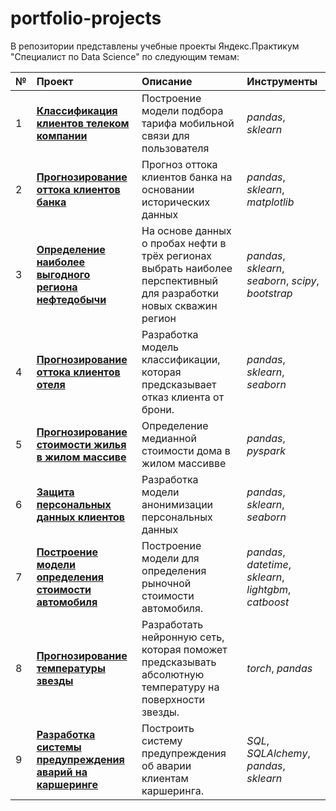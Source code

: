 # portfolio-projects

В репозитории представлены учебные проекты Яндекс.Практикум "Специалист по Data Science" по следующим темам:


| № | **Проект** | **Описание** | **Инструменты** |  
|:--|:-----------|:-------------|:----------------|  
| 1 | [**Классификация клиентов телеком компании**](https://github.com/nesterova-alina/portfolio_projects/tree/main/tariff_recommendation) | Построение модели подбора тарифа мобильной связи для пользователя |*pandas*, *sklearn* |
| 2 | [**Прогнозирование оттока клиентов банка**](https://github.com/nesterova-alina/portfolio_projects/tree/main/bank_clients_churn) | Прогноз оттока клиентов банка на основании исторических данных | *pandas*, *sklearn*, *matplotlib* |
| 3 | [**Определение наиболее выгодного региона нефтедобычи**](https://github.com/nesterova-alina/portfolio_projects/tree/main/oil_prodiction_region_search) | На основе данных о пробах нефти в трёх регионах выбрать наиболее перспективный для разработки новых скважин регион | *pandas*, *sklearn*, *seaborn*, *scipy*, *bootstrap* |
| 4 | [**Прогнозирование оттока клиентов отеля**](https://github.com/nesterova-alina/portfolio_projects/tree/main/hotel_clients_churn) | Разработка модель классификации, которая предсказывает отказ клиента от брони.  | *pandas*, *sklearn*, *seaborn*|
| 5 | [**Прогнозирование стоимости жилья в жилом массиве**](https://github.com/nesterova-alina/portfolio_projects/tree/main/house_price_prediction) | Определение медианной стоимости дома в жилом массивве | *pandas*, *pyspark* |
| 6 | [**Защита персональных данных клиентов**](https://github.com/nesterova-alina/portfolio_projects/tree/main/personal_data_protection) | Разработка модели анонимизации персональных данных | *pandas*, *sklearn*, *seaborn*|
| 7 | [**Построение модели определения стоимости автомобиля**](https://github.com/nesterova-alina/portfolio_projects/tree/main/car_price_prediction) | Построение модели для определения рыночной стоимости автомобиля.  | *pandas*,  *datetime*, *sklearn*, *lightgbm*, *catboost*|
| 8 | [**Прогнозирование температуры звезды**](https://github.com/nesterova-alina/portfolio_projects/tree/main/star_temperature_prediction) | Разработать нейронную сеть, которая поможет предсказывать абсолютную температуру на поверхности звезды. | *torch*, *pandas* |
| 9 | [**Разработка системы предупреждения аварий на каршеринге**](https://github.com/nesterova-alina/portfolio_projects/tree/main/accident_prevention_system) | Построить систему предупреждения об аварии клиентам каршеринга. | *SQL*, *SQLAlchemy*, *pandas*, *sklearn* |
